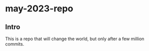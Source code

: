 # may-2023-repo

## Intro

This is a repo that will change the world, but only after a few million commits.
